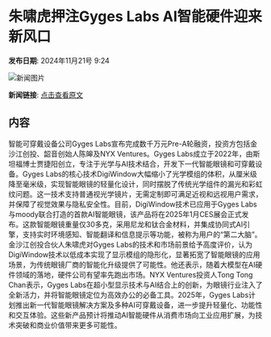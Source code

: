 # 朱啸虎押注Gyges Labs AI智能硬件迎来新风口

**发布日期**: 2024年11月21号 9:24

![新闻图片](https://pic.chinaz.com/picmap/202005261145133673_9.jpg)

**新闻链接**: [点击查看原文](https://www.aibase.com/zh/news/13368)

## 内容

智能可穿戴设备公司Gyges Labs宣布完成数千万元Pre-A轮融资，投资方包括金沙江创投、韶音创始人陈皞及NYX Ventures。Gyges Labs成立于2022年，由斯坦福博士贾捷阳创立，专注于光学与AI技术结合，开发下一代智能眼镜和可穿戴设备。Gyges Labs的核心技术DigiWindow大幅缩小了光学模组的体积，从厘米级降至毫米级，实现智能眼镜的轻量化设计，同时摆脱了传统光学组件的漏光和彩虹纹问题。这一技术支持普通视光学镜片，无需定制即可满足近视和远视用户需求，并保障了视觉效果与隐私安全性。目前，DigiWindow技术已应用于Gyges Labs与moody联合打造的首款AI智能眼镜，该产品将在2025年1月CES展会正式发布。这款智能眼镜重量仅30多克，采用尼龙和钛合金材料，并集成协同式AI引擎，支持实时环境感知、智能翻译和信息提示等功能，被称为用户的“第二大脑”。金沙江创投合伙人朱啸虎对Gyges Labs的技术和市场前景给予高度评价，认为DigiWindow技术以低成本实现了显示模组的隐形化，显著拓宽了智能眼镜的应用场景，为传统眼镜厂商的智能化升级提供了可能性。他还表示，随着大模型在AI硬件领域的落地，硬件公司有望率先跑出市场。NYX Ventures投资人Tong Tong Chan表示，Gyges Labs在超小型显示技术与AI结合上的创新，为眼镜行业注入了全新活力，并将智能眼镜定位为高效办公的必备工具。2025年，Gyges Labs计划推出新一代智能眼镜解决方案及多种AI可穿戴设备，进一步提升轻量化、功能性和交互体验。这些新产品预计将推动AI智能硬件从消费市场向工业应用扩展，为技术突破和商业价值带来更多可能性。
